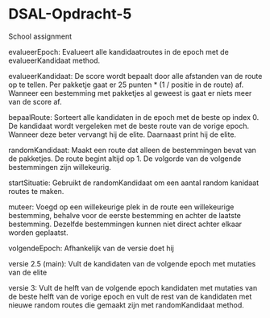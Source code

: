 # DSAL-Opdracht-5
School assignment

evalueerEpoch:
Evalueert alle kandidaatroutes in de epoch met de evalueerKandidaat method.


evalueerKandidaat:
De score wordt bepaalt door alle afstanden van de route op te tellen. Per pakketje gaat er 25 punten * (1 / positie in de route) af. Wanneer een bestemming met pakketjes al geweest is gaat er niets meer van de score af.


bepaalRoute:
Sorteert alle kandidaten in de epoch met de beste op index 0. De kandidaat wordt vergeleken met de beste route van de vorige epoch. Wanneer deze beter vervangt hij de elite. Daarnaast print hij de elite.


randomKandidaat:
Maakt een route dat alleen de bestemmingen bevat van de pakketjes. De route begint altijd op 1. De volgorde van de volgende bestemmingen zijn willekeurig.


startSituatie:
Gebruikt de randomKandidaat om een aantal random kanidaat routes te maken. 


muteer:
Voegd op een willekeurige plek in de route een willekeurige bestemming, behalve voor de eerste bestemming en achter de laatste bestemming. Dezelfde bestemmingen kunnen niet direct achter elkaar worden geplaatst.

volgendeEpoch:
Afhankelijk van de versie doet hij

  versie 2.5 (main):
  Vult de kandidaten van de volgende epoch met mutaties van de elite
  
  versie 3:
  Vult de helft van de volgende epoch kandidaten met mutaties van de beste helft van de vorige epoch en vult de rest van de kandidaten met nieuwe random routes die
  gemaakt zijn met randomKandidaat method.

